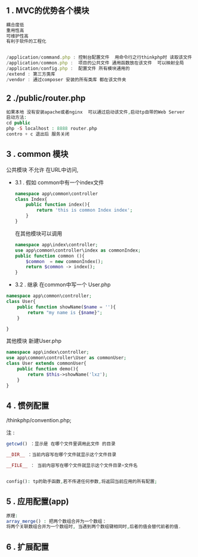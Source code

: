 ## 1 . MVC的优势各个模块
```javascript
耦合度低
重用性高
可维护性高
有利于软件的工程化


/application/command.php : 控制台配置文件  用命令行之行thinkphp时 读取该文件
/application/common.php :  项目的公共文件 通用函数放在该文件  可以映射全局 
/application/config.php :  配置文件 所有模块通用的
/extend : 第三方类库
/vendor : 通过composer 安装的所有类库 都在该文件夹 

```
## 2 ./public/router.php 
```php
如果本地 没有安装apache或者nginx  可以通过启动该文件,启动tp自带的Web Server
启动方法:
cd public 
php -S localhost : 8888 router.php 
contro + c 退出后 服务关闭
```
## 3 . common 模块
公共模块  不允许 在URL中访问,

- 3.1 . 
    假如 common中有一个index文件
    ```php
    namespace app\common\controller
    class Index{
        public function index(){
            return 'this is common Index index';
        }
    }


    ```
    在其他模块可以调用
    ```php
    namespace app\index\controller;
    use app\common\controller\index as commonIndex;
    public function common (){
        $common  = new commonIndex();
        return $common -> index();
    }

    ```
- 3.2 . 继承
在common中写一个 User.php
```php
namespace app\common\controller;
class User{
    public function showName($name = ''){
        return "my name is {$name}";
    }

}
```

其他模块 新建User.php
```php
namespace app\index\controller;
use app\common\controller\User as commonUser;
class User extends commonUser{
    public function demo(){
        return $this->showName('lxz');
    }
}
```
## 4 . 惯例配置
/thinkphp/convention.php;


注 : 
```php
getcwd() ：显示是 在哪个文件里调用此文件 的目录

__DIR__ ：当前内容写在哪个文件就显示这个文件目录

__FILE__ ： 当前内容写在哪个文件就显示这个文件目录+文件名


config(): tp的助手函数,若不传递任何参数,将返回当前应用的所有配置;

```

## 5 . 应用配置(app)
```php
原理:
array_merge() : 把两个数组合并为一个数组：
将两个关联数组合并为一个数组时, 当遇到两个数组键相同时,后者的值会替代前者的值.
```
## 6 . 扩展配置

